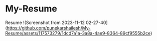 # My-Resume
Resume 
!(Screenshot from 2023-11-12 02-27-40](https://github.com/punekarshailesh/My-Resume/assets/117573279/1dcd7a1a-3a8a-4ae9-8364-89cf9555b2ce)

